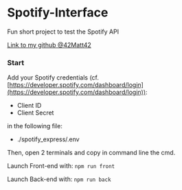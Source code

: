 # Spotify-Interface
Fun short project to test the Spotify API

[Link to my github @42Matt42](https://github.com/42Matt42)

### Start

Add your Spotify credentials (cf. [https://developer.spotify.com/dashboard/login](https://developer.spotify.com/dashboard/login)): 
- Client ID
- Client Secret

in the following file:
- ./spotify_express/.env

Then, open 2 terminals and copy in command line the cmd.

Launch Front-end with:
```npm run front```

Launch Back-end with:
```npm run back```